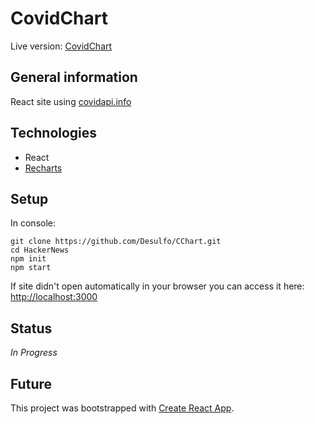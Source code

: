 # CovidChart

Live version: [CovidChart](https://desulfo.github.io/CChart)

## General information

React site using [covidapi.info](https://covidapi.info/)

## Technologies

- React
- [Recharts](https://recharts.org/en-US/)

## Setup

In console:

```
git clone https://github.com/Desulfo/CChart.git
cd HackerNews
npm init
npm start
```

If site didn't open automatically in your browser you can access it here: [http://localhost:3000](http://localhost:3000)

## Status

_In Progress_

## Future

This project was bootstrapped with [Create React App](https://github.com/facebook/create-react-app).
